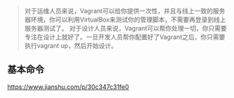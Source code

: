 > 对于运维人员来说，Vagrant可以给你提供一次性，并且与线上一致的服务器环境，你可以利用VirtualBox来测试你的管理脚本，不需要再登录到线上服务器测试了。
对于设计人员来说，Vagrant可以帮你处理一切，你只需要专注在设计上就好了。一旦开发人员帮你配置好了Vagrant之后，你只需要执行vagrant up，然后开始设计。

## 基本命令
https://www.jianshu.com/p/30c347c31fe0
